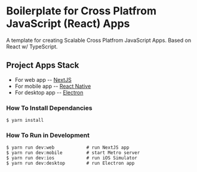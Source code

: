 Boilerplate for Cross Platfrom JavaScript (React) Apps
==============================================

A template for creating Scalable Cross Platfrom JavaScript Apps. 
Based on React w/ TypeScript.

Project Apps Stack
-------------
- For web app -- [NextJS](https://nextjs.org)
- For mobile app -- [React Native](https://reactnative.dev)
- For desktop app -- [Electron](https://www.electronjs.org)


### How To Install Dependancies
```console
$ yarn install
``` 

### How To Run in Development
```console
$ yarn run dev:web            # run NextJS app
$ yarn run dev:mobile         # start Metro server
$ yarn run dev:ios            # run iOS Simulator
$ yarn run dev:desktop        # run Electron app
```